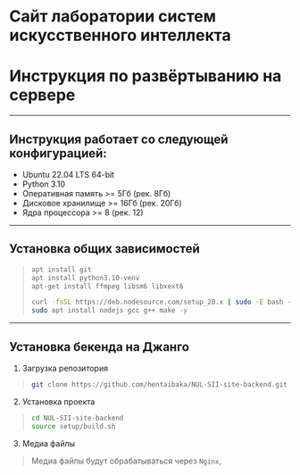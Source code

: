 # Сайт лаборатории систем искусственного интеллекта
# Инструкция по развёртыванию на сервере 
***
## Инструкция работает со следующей конфигурацией:
* Ubuntu 22.04 LTS 64-bit
* Python 3.10
* Оперативная память >= 5Гб (рек. 8Гб)
* Дисковое хранилище >= 16Гб (рек. 20Гб)
* Ядра процессора >= 8 (рек. 12)
***
## Установка общих зависимостей
>```bash
>apt install git
>apt install python3.10-venv
>apt-get install ffmpeg libsm6 libxext6
>
>curl -fsSL https://deb.nodesource.com/setup_20.x | sudo -E bash -
>sudo apt install nodejs gcc g++ make -y
>```
***
## Установка бекенда на Джанго
1. Загрузка репозитория
>```Bash
>git clone https://github.com/hentaibaka/NUL-SII-site-backend.git
>```
2. Установка проекта
>```Bash
>cd NUL-SII-site-backend
>source setup/build.sh
>```
3. Медиа файлы
> Медиа файлы будут обрабатываться через ```Nginx```, 
